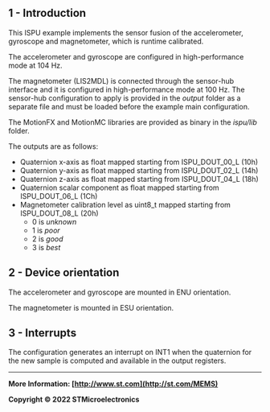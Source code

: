 ## 1 - Introduction

This ISPU example implements the sensor fusion of the accelerometer, gyroscope and magnetometer, which is runtime calibrated.

The accelerometer and gyroscope are configured in high-performance mode at 104 Hz.

The magnetometer (LIS2MDL) is connected through the sensor-hub interface and it is configured in high-performance mode at 100 Hz. The sensor-hub configuration to apply is provided in the *output* folder as a separate file and must be loaded before the example main configuration.

The MotionFX and MotionMC libraries are provided as binary in the *ispu/lib* folder.

The outputs are as follows:

* Quaternion x-axis as float mapped starting from ISPU_DOUT_00_L (10h)
* Quaternion y-axis as float mapped starting from ISPU_DOUT_02_L (14h)
* Quaternion z-axis as float mapped starting from ISPU_DOUT_04_L (18h)
* Quaternion scalar component as float mapped starting from ISPU_DOUT_06_L (1Ch)
* Magnetometer calibration level as uint8_t mapped starting from ISPU_DOUT_08_L (20h)
  * 0 is *unknown*
  * 1 is *poor*
  * 2 is *good*
  * 3 is *best*



## 2 - Device orientation

The accelerometer and gyroscope are mounted in ENU orientation.

The magnetometer is mounted in ESU orientation.


## 3 - Interrupts

The configuration generates an interrupt on INT1 when the quaternion for the new sample is computed and available in the output registers.

------

**More Information: [http://www.st.com](http://st.com/MEMS)**

**Copyright © 2022 STMicroelectronics**